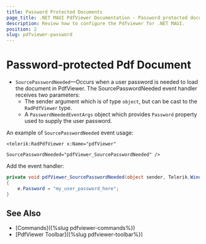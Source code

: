 ```yaml
---
title: Password Protected Documents
page_title: .NET MAUI PdfViewer Documentation - Password protected documents
description: Review how to configure the Pdfviewer for .NET MAUI.
position: 2
slug: pdfviewer-password
---
```


# Password-protected Pdf Document

* `SourcePasswordNeeded`&mdash;Occurs when a user password is needed to load the document in PdfViewer. The SourcePasswordNeeded event handler receives two parameters:
	* The sender argument which is of type `object`, but can be cast to the `RadPdfViewer` type.
	* A `PasswordNeededEventArgs` object which provides `Password` property used to supply the user password.

An example of `SourcePasswordNeeded` event usage:

```XAML
<telerik:RadPdfViewer x:Name="pdfViewer" 
                      SourcePasswordNeeded="pdfViewer_SourcePasswordNeeded" />
```

Add the event handler:

```C#
private void pdfViewer_SourcePasswordNeeded(object sender, Telerik.Windows.Documents.Fixed.FormatProviders.Pdf.Import.PasswordNeededEventArgs e)
{
    e.Password = "my_user_password_here";
}
```

## See Also

- [Commands]({%slug pdfviewer-commands%})
- [PdfViewer Toolbar]({%slug pdfviewer-toolbar%})
